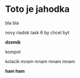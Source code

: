 # Toto je jahodka 


bla bla


novy riadok
task 6 by chcel byt


**dzemik**

kompot

kolacik
mnam 
mnam 
mnam
mnam

**ham ham**
